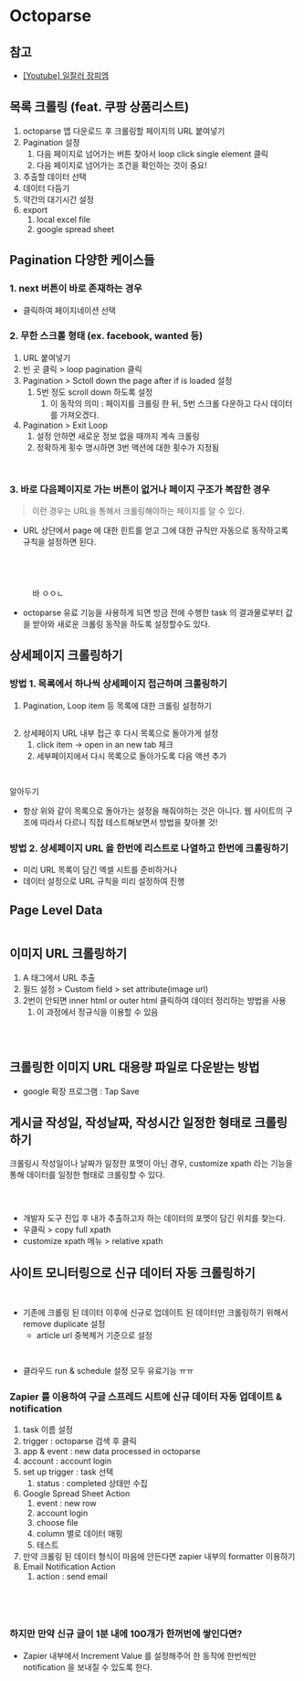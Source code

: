 # Octoparse

## 참고

* [\[Youtube\] 일잘러 장피엠](https://www.youtube.com/@jangpm)&#x20;

## 목록 크롤링 (feat. 쿠팡 상품리스트)  &#x20;

1. octoparse 앱 다운로드 후 크롤링할 페이지의 URL 붙여넣기&#x20;
2. Pagination 설정&#x20;
   1. 다음 페이지로 넘어가는 버튼 찾아서 loop click single element 클릭 &#x20;
   2. 다음 페이지로 넘어가는 조건을 확인하는 것이 중요!&#x20;
3. 추출할 데이터 선택&#x20;
4. 데이터 다듬기&#x20;
5. 약간의 대기시간 설정&#x20;
6. export&#x20;
   1. local excel file&#x20;
   2. google spread sheet&#x20;



## Pagination 다양한 케이스들&#x20;

### 1. next 버튼이 바로 존재하는 경우&#x20;

* 클릭하여 페이지네이션 선택&#x20;

### 2. 무한 스크롤 형태 (ex. facebook, wanted 등)&#x20;

1. URL 붙여넣기&#x20;
2. 빈 곳 클릭 > loop pagination 클릭&#x20;
3. Pagination > Sctoll down the page after if is loaded 설정&#x20;
   1. 5번 정도 scroll down 하도록 설정
      1. 이 동작의 의미 : 페이지를 크롤링 한 뒤, 5번 스크롤 다운하고 다시 데이터를 가져오겠다.&#x20;
4. Pagination > Exit Loop&#x20;
   1. 설정 안하면 새로운 정보 없을 때까지 계속 크롤링&#x20;
   2. 정확하게 횟수 명시하면 3번 액션에 대한 횟수가 지정됨&#x20;

<figure><img src="../../.gitbook/assets/image (147).png" alt=""><figcaption></figcaption></figure>

<figure><img src="../../.gitbook/assets/image (148).png" alt=""><figcaption></figcaption></figure>

### 3. 바로 다음페이지로 가는 버튼이 없거나 페이지 구조가 복잡한 경우&#x20;

> 이런 경우는 URL을 통해서 크롤링해야하는 페이지를 알 수 있다.&#x20;

* URL 상단에서 page 에 대한 힌트를 얻고 그에 대한 규칙만 자동으로 동작하고록 규칙을 설정하면 된다.&#x20;

<figure><img src="../../.gitbook/assets/image (155).png" alt=""><figcaption></figcaption></figure>

<figure><img src="../../.gitbook/assets/image (153).png" alt=""><figcaption></figcaption></figure>

<figure><img src="../../.gitbook/assets/image (156).png" alt=""><figcaption></figcaption></figure>

<figure><img src="../../.gitbook/assets/image (157).png" alt=""><figcaption><p>바 ㅇㅇㄴ</p></figcaption></figure>

* octoparse 유료 기능을 사용하게 되면 방금 전에 수행한 task 의 결과물로부터 값을 받아와 새로운 크롤링 동작을 하도록 설정할수도 있다.&#x20;



## 상세페이지 크롤링하기&#x20;

### 방법 1. 목록에서 하나씩 상세페이지 접근하며 크롤링하기&#x20;

1. Pagination, Loop item 등 목록에 대한 크롤링 설정하기&#x20;

<figure><img src="../../.gitbook/assets/image (143).png" alt=""><figcaption></figcaption></figure>

2. 상세페이지 URL 내부 접근 후 다시 목록으로 돌아가게 설정&#x20;
   1. click item -> open in an new tab 체크&#x20;
   2. 세부페이지에서 다시 목록으로 돌아가도록 다음 액션 추가&#x20;

<figure><img src="../../.gitbook/assets/image (144).png" alt=""><figcaption></figcaption></figure>

<figure><img src="../../.gitbook/assets/image (146).png" alt=""><figcaption></figcaption></figure>

알아두기 &#x20;

* 항상 위와 같이 목록으로 돌아가는 설정을 해줘야하는 것은 아니다. 웹 사이트의 구조에 따라서 다르니 직접 테스트해보면서 방법을 찾아볼 것!&#x20;

### 방법 2. 상세페이지 URL 을 한번에 리스트로 나열하고 한번에 크롤링하기&#x20;

* 미리 URL 목록이 담긴 엑셀 시트를 준비하거나 &#x20;
* 데이터 설정으로 URL 규칙을 미리 설정하여 진행&#x20;



## Page Level Data&#x20;

<figure><img src="../../.gitbook/assets/image (158).png" alt=""><figcaption></figcaption></figure>



## 이미지 URL 크롤링하기&#x20;

1. A 태그에서 URL 추출&#x20;
2. 필드 설정 > Custom field > set attribute(image url)&#x20;
3. 2번이 안되면 inner html or outer html 클릭하여 데이터 정리하는 방법을 사용
   1. 이 과정에서 정규식을 이용할 수 있음&#x20;

<figure><img src="../../.gitbook/assets/image (149).png" alt=""><figcaption></figcaption></figure>

<figure><img src="../../.gitbook/assets/image (151).png" alt=""><figcaption></figcaption></figure>

<figure><img src="../../.gitbook/assets/image (152).png" alt=""><figcaption></figcaption></figure>



## 크롤링한 이미지 URL 대용량 파일로 다운받는 방법&#x20;

* google 확장 프로그램 : Tap Save&#x20;



## 게시글 작성일, 작성날짜, 작성시간 일정한 형태로 크롤링하기&#x20;

크롤링시 작성일이나 날짜가 일정한 포멧이 아닌 경우, customize xpath 라는 기능을 통해 데이터를 일정한 형태로 크롤링할 수 있다.&#x20;

<figure><img src="../../.gitbook/assets/image (160).png" alt=""><figcaption></figcaption></figure>

<figure><img src="../../.gitbook/assets/image (159).png" alt=""><figcaption></figcaption></figure>

<figure><img src="../../.gitbook/assets/image (162).png" alt=""><figcaption></figcaption></figure>

* 개발자 도구 진입 후 내가 추출하고자 하는 데이터의 포멧이 담긴 위치를 찾는다.&#x20;
* 우클릭 > copy full xpath&#x20;
* customize xpath 메뉴 > relative xpath



## 사이트 모니터링으로 신규 데이터 자동 크롤링하기 &#x20;

<figure><img src="../../.gitbook/assets/image (163).png" alt=""><figcaption></figcaption></figure>

<figure><img src="../../.gitbook/assets/image (164).png" alt=""><figcaption></figcaption></figure>

* 기존에 크롤링 된 데이터 이후에 신규로 업데이트 된 데이터만 크롤링하기 위해서 remove duplicate 설정&#x20;
  * article url  중복제거 기준으로 설정&#x20;

<figure><img src="../../.gitbook/assets/image (165).png" alt=""><figcaption></figcaption></figure>

<figure><img src="../../.gitbook/assets/image (167).png" alt=""><figcaption></figcaption></figure>

* 클라우드 run & schedule 설정 모두 유료기능 ㅠㅠ&#x20;



### Zapier 를 이용하여 구글 스프레드 시트에 신규 데이터 자동 업데이트 & notification&#x20;

1. task 이름 설정&#x20;
2. trigger : octoparse 검색 후 클릭&#x20;
3. app & event : new data processed in octoparse&#x20;
4. account : account login&#x20;
5. set up trigger : task 선택&#x20;
   1. status : completed 상태만 수집&#x20;
6. Google Spread Sheet Action&#x20;
   1. event : new row&#x20;
   2. account login&#x20;
   3. choose file&#x20;
   4. column 별로 데이터 매핑&#x20;
   5. 테스트&#x20;
7. 만약 크롤링 된 데이터 형식이 마음에 안든다면 zapier 내부의 formatter 이용하기 &#x20;
8. Email Notification Action&#x20;
   1. action : send email&#x20;

<figure><img src="../../.gitbook/assets/image (168).png" alt=""><figcaption></figcaption></figure>

<figure><img src="../../.gitbook/assets/image (169).png" alt=""><figcaption></figcaption></figure>

<figure><img src="../../.gitbook/assets/image (170).png" alt=""><figcaption></figcaption></figure>

<figure><img src="../../.gitbook/assets/image (171).png" alt=""><figcaption></figcaption></figure>

### 하지만 만약 신규 글이 1분 내에 100개가 한꺼번에 쌓인다면?&#x20;

* Zapier 내부에서 Increment Value 를 설정해주어 한 동작에 한번씩만 notification 을 보내질 수 있도록 한다.&#x20;

<figure><img src="../../.gitbook/assets/image (172).png" alt=""><figcaption></figcaption></figure>

<figure><img src="../../.gitbook/assets/image (173).png" alt=""><figcaption></figcaption></figure>
